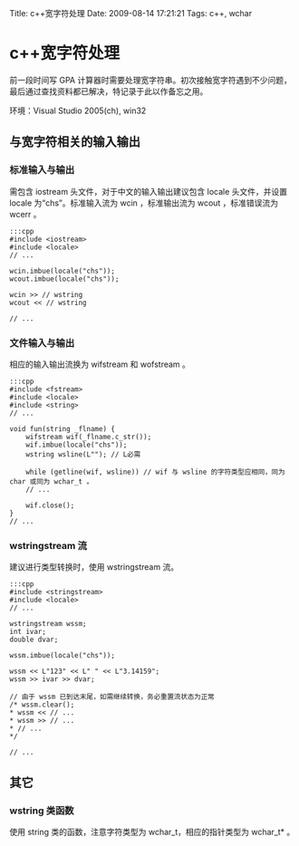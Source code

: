 Title: c++宽字符处理
Date: 2009-08-14 17:21:21
Tags: c++, wchar

# c++宽字符处理
前一段时间写 GPA 计算器时需要处理宽字符串。初次接触宽字符遇到不少问题，最后通过查找资料都已解决，特记录于此以作备忘之用。

环境：Visual Studio 2005(ch), win32

## 与宽字符相关的输入输出

### 标准输入与输出
需包含 iostream 头文件，对于中文的输入输出建议包含 locale 头文件，并设置 locale 为“chs”。标准输入流为 wcin ，标准输出流为 wcout ，标准错误流为 wcerr 。

    :::cpp
    #include <iostream>
    #include <locale>
    // ...

    wcin.imbue(locale("chs"));
    wcout.imbue(locale("chs"));

    wcin >> // wstring
    wcout << // wstring

    // ...
    
### 文件输入与输出
相应的输入输出流换为 wifstream 和 wofstream 。

    :::cpp
    #include <fstream>
    #include <locale>
    #include <string>
    // ...

    void fun(string _flname) {
        wifstream wif(_flname.c_str());
        wif.imbue(locale("chs"));
        wstring wsline(L""); // L必需

        while (getline(wif, wsline)) // wif 与 wsline 的字符类型应相同，同为 char 或同为 wchar_t 。
        // ...

        wif.close();
    }
    // ...
    
### wstringstream 流
建议进行类型转换时，使用 wstringstream 流。

    :::cpp
    #include <stringstream>
    #include <locale>
    // ...

    wstringstream wssm;
    int ivar;
    double dvar;

    wssm.imbue(locale("chs"));

    wssm << L"123" << L" " << L"3.14159";
    wssm >> ivar >> dvar;

    // 由于 wssm 已到达末尾，如需继续转换，务必重置流状态为正常
    /* wssm.clear();
    * wssm << // ...
    * wssm >> // ...
    * // ...
    */

    // ...

## 其它
### wstring 类函数
使用 string 类的函数，注意字符类型为 wchar_t，相应的指针类型为 wchar_t* 。

